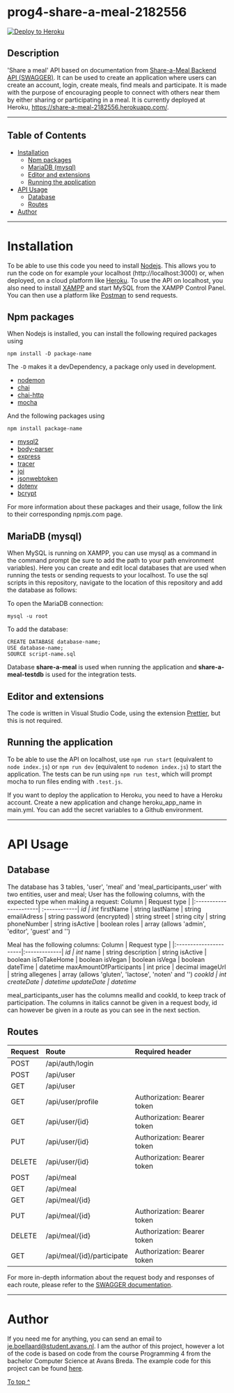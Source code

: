 # prog4-share-a-meal-2182556

[![Deploy to Heroku](https://github.com/2182556/prog4-share-a-meal-2182556/actions/workflows/main.yml/badge.svg)](https://github.com/2182556/prog4-share-a-meal-2182556/actions/workflows/main.yml)

## Description
'Share a meal' API based on documentation from [Share-a-Meal Backend API (SWAGGER)](https://shareameal-api.herokuapp.com/docs/). It can be used to create an application where users can create an account, login, create meals, find meals and participate. It is made with the purpose of encouraging people to connect with others near them by either sharing or participating in a meal. 
It is currently deployed at Heroku, https://share-a-meal-2182556.herokuapp.com/.

***

## Table of Contents
- [Installation](#Installation)
  - [Npm packages](#Npm-packages)
  - [MariaDB (mysql)](#MariaDB-(mysql))
  - [Editor and extensions](#Editor-and-extensions)
  - [Running the application](#Running-the-application)
- [API Usage](#API-Usage)
  - [Database](#Database)
  - [Routes](#Routes)
- [Author](#Author)


***
# Installation
To be able to use this code you need to install [Nodejs](https://nodejs.org/en/). This allows you to run the code on for example your localhost (http://localhost:3000) or, when deployed, on a cloud platform like [Heroku](https://devcenter.heroku.com/).
To use the API on localhost, you also need to install [XAMPP](https://www.apachefriends.org/index.html) and start MySQL from the XAMPP Control Panel. You can then use a platform like [Postman](https://www.postman.com/) to send requests.


## Npm packages
When Nodejs is installed, you can install the following required packages using 
```
npm install -D package-name
```
The ```-D``` makes it a devDependency, a package only used in development.
- [nodemon](https://www.npmjs.com/package/nodemon)
- [chai](https://www.npmjs.com/package/chai)
- [chai-http](https://www.npmjs.com/package/chai-http)
- [mocha](https://www.npmjs.com/package/mocha)

And the following packages using 
```
npm install package-name
```
- [mysql2](https://www.npmjs.com/package/mysql2)
- [body-parser](https://www.npmjs.com/package/body-parser)
- [express](https://www.npmjs.com/package/mysql2)
- [tracer](https://www.npmjs.com/package/tracer)
- [joi](https://www.npmjs.com/package/joi)
- [jsonwebtoken](https://www.npmjs.com/package/jsonwebtoken)
- [dotenv](https://www.npmjs.com/package/dotenv)
- [bcrypt](https://www.npmjs.com/package/bcrypt)

For more information about these packages and their usage, follow the link to their corresponding npmjs.com page.

## MariaDB (mysql)
When MySQL is running on XAMPP, you can use mysql as a command in the command prompt (be sure to add the path to your path environment variables). Here you can create and edit local databases that are used when running the tests or sending requests to your localhost. To use the sql scripts in this repository, navigate to the location of this repository and add the database as follows:

To open the MariaDB connection: 
```
mysql -u root 
```

To add the database:
```
CREATE DATABASE database-name;
USE database-name;
SOURCE script-name.sql
```
Database **share-a-meal** is used when running the application and **share-a-meal-testdb** is used for the integration tests. 


## Editor and extensions
The code is written in Visual Studio Code, using the extension [Prettier](https://marketplace.visualstudio.com/items?itemName=esbenp.prettier-vscode), but this is not required. 

## Running the application
To be able to use the API on localhost, use ```npm run start``` (equivalent to ```node index.js```) or ```npm run dev``` (equivalent to ```nodemon index.js```) to start the application. The tests can be run using `npm run test`, which will prompt mocha to run files ending with `.test.js`. 

If you want to deploy the application to Heroku, you need to have a Heroku account. Create a new application and change heroku_app_name in main.yml. You can add the secret variables to a Github environment.  

***

# API Usage 

## Database 
The database has 3 tables, 'user', 'meal' and 'meal_participants_user' with two entities, user and meal;
User has the following columns, with the expected type when making a request: 
Column                  | Request type |
|:----------------------| :------------|
<i>id                   | int</i>
firstName               | string
lastName                | string
emailAdress             | string 
password (encrypted)    | string
street                  | string
city                    | string
phoneNumber             | string 
isActive                | boolean
roles                   | array (allows 'admin', 'editor', 'guest' and '')

Meal has the following columns: 
Column                  | Request type |
|:----------------------|:-------------|
<i>id                   | int</i>
name                    | string
description             | string
isActive                | boolean
isToTakeHome            | boolean
isVegan                 | boolean
isVega                  | boolean
dateTime                | datetime
maxAmountOfParticipants | int
price                   | decimal
imageUrl                | string
allegenes               | array (allows 'gluten', 'lactose', 'noten' and '')
<i>cookId               | int</i>
<i>createDate           | datetime</i>
<i>updateDate           | datetime</i>

meal_participants_user has the columns mealId and cookId, to keep track of participation.
The columns in italics cannot be given in a request body, id can however be given in a route as you can see in the next section. 


## Routes
| Request   | Route                      | Required header              |
| :---------| :--------------------------| :----------------------------|
| POST      | /api/auth/login            |                              | 
| POST      | /api/user                  |                              |
| GET       | /api/user                  |                              | 
| GET       | /api/user/profile          | Authorization: Bearer token  | 
| GET       | /api/user/{id}             | Authorization: Bearer token  | 
| PUT       | /api/user/{id}             | Authorization: Bearer token  | 
| DELETE    | /api/user/{id}             | Authorization: Bearer token  | 
| POST      | /api/meal                  |                              |
| GET       | /api/meal                  |                              |
| GET       | /api/meal/{id}             |                              |
| PUT       | /api/meal/{id}             | Authorization: Bearer token  |
| DELETE    | /api/meal/{id}             | Authorization: Bearer token  |
| GET       | /api/meal/{id}/participate | Authorization: Bearer token  |

For more in-depth information about the request body and responses of each route, please refer to the [SWAGGER documentation](https://shareameal-api.herokuapp.com/docs/).

***

# Author
If you need me for anything, you can send an email to je.boellaard@student.avans.nl. I am the author of this project, however a lot of the code is based on code from the course Programming 4 from the bachelor Computer Science at Avans Breda. The example code for this project can be found [here](https://github.com/avansinformatica/programmeren-4-shareameal).

[To top ^](#prog4-share-a-meal-2182556)
